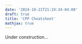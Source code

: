 ```yaml
---
date: '2024-10-21T21:19:34-04:00'
draft: true
title: 'CPP Cheatsheet'
mathjax: true
---
```


Under construction...